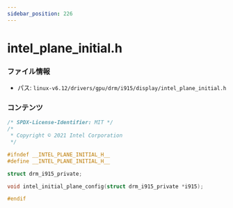 ```yaml
---
sidebar_position: 226
---
```

# intel_plane_initial.h

### ファイル情報

- パス: `linux-v6.12/drivers/gpu/drm/i915/display/intel_plane_initial.h`

### コンテンツ

```h
/* SPDX-License-Identifier: MIT */
/*
 * Copyright © 2021 Intel Corporation
 */

#ifndef __INTEL_PLANE_INITIAL_H__
#define __INTEL_PLANE_INITIAL_H__

struct drm_i915_private;

void intel_initial_plane_config(struct drm_i915_private *i915);

#endif

```
